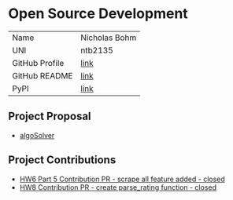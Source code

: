 # Open Source Development

|                |                                                                      |
| :------------- | :------------------------------------------------------------------- |
| Name           | Nicholas Bohm                                                        |
| UNI            | ntb2135                                                              |
| GitHub Profile | [link](https://github.com/Nickbohm555)                               |
| GitHub README  | [link](https://github.com/Nickbohm555/Nickbohm555)                   |
| PyPI           | [link](https://pypi.org/user/nickbohm555/)                           |

## Project Proposal

- [algoSolver](../projects/python/algoSolver.md)

## Project Contributions

- [HW6 Part 5 Contribution PR - scrape all feature added - closed](https://github.com/keirkeenan/web-scraper-python-library/pull/25)
- [HW8 Contribution PR - create parse_rating function - closed](https://github.com/keirkeenan/web-scraper-python-library/pull/35)
